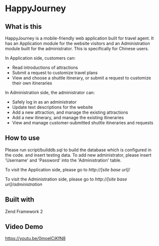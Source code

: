 # HappyJourney

What is this
-------------
<p>HappyJourney is a mobile-friendly web application built for travel agent. It has an Application module for the website visitors and an Administration module built for the administrator. This is specifically for Chinese users.</p>
<p>In Application side, customers can: </p>
<ul>
<li>Read introductions of attractions</li>
<li>Submit a request to customize travel plans</li>
<li>View and choose a shuttle itinerary, or submit a request to customize their own itineraries</li>
</ul>
<p>In Administration side, the administrator can: </p>
<ul>
<li>Safely log in as an administrator</li>
<li>Update text descriptions for the website</li>
<li>Add a new attraction, and manage the existing attractions</li>
<li>Add a new itinerary, and manage the existing itineraries</li>
<li>View and manage customer-submitted shuttle itineraries and requests</li>
</ul>

How to use
----------
<p>Please run script/builddb.sql to build the database which is configured in the code. and insert testing data. To add new administrator, please insert 'Username' and 'Password' into the 'Administration' table.</p>
<p>To visit the Application side, please go to <I>http://[site base url]/</I></p>
<p>To visit the Administration side, please go to <I>http://[site base url]/administration</I></p>

Built with
----------
Zend Framework 2

Video Demo
----------
https://youtu.be/0moelCiKfN8


